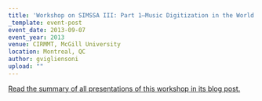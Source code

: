 ```yaml
---
title: 'Workshop on SIMSSA III: Part 1—Music Digitization in the World'
_template: event-post
event_date: 2013-09-07
event_year: 2013
venue: CIRMMT, McGill University
location: Montreal, QC
author: gvigliensoni
upload: ""
---
```


[Read the summary of all presentations of this workshop in its blog post.](http://simssa.ca/blog/cirmmt-workshop-september-7th-2013-part-iii-music-digitization-in-the-world)
